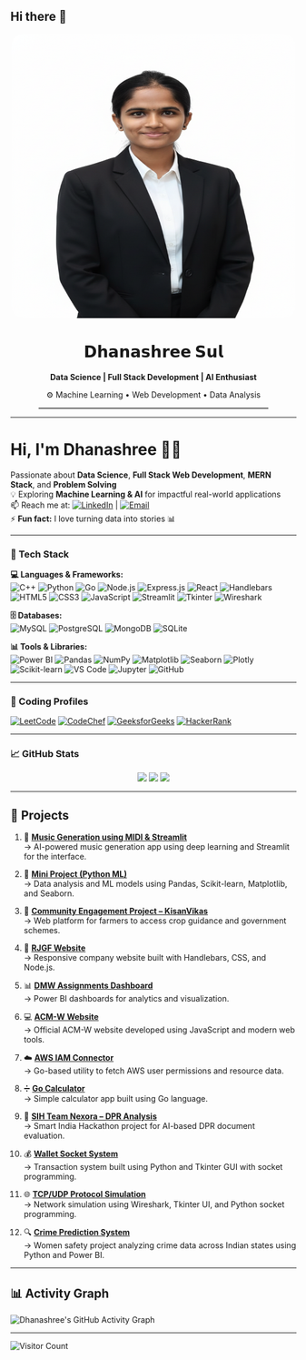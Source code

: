 ## Hi there 👋

<!-- Profile Banner -->
<p align="center">
  <img src="https://github.com/DhanashreeSSul/DhanashreeSSul/blob/main/Dhanashree.png" alt="Dhanashree Sul" width="500" height="500" style="border-radius: 20px;" />
</p>

<h1 align="center">𝗗𝗵𝗮𝗻𝗮𝘀𝗵𝗿𝗲𝗲 𝗦𝘂𝗹</h1>

<p align="center">
  <b>Data Science | Full Stack Development | AI Enthusiast</b>
</p>

<p align="center">
  ⚙️ Machine Learning • Web Development • Data Analysis
</p>

<hr style="border: 1px solid #ccc; width: 80%; margin: auto;" />


---

# Hi, I'm Dhanashree 👩‍💻  
Passionate about **Data Science**, **Full Stack Web Development**, **MERN Stack**, and **Problem Solving**  
💡 Exploring **Machine Learning & AI** for impactful real-world applications  
📫 Reach me at: [![LinkedIn](https://img.shields.io/badge/LinkedIn-Dhanashree_Sul-blue?logo=linkedin)](https://www.linkedin.com/in/dhanashree-sul-513546294/) | [![Email](https://img.shields.io/badge/Email-suldhanashree13%40gmail.com-red?logo=gmail)](mailto:suldhanashree13@gmail.com)  
⚡ **Fun fact:** I love turning data into stories 📊  

---

### 🚀 Tech Stack  

**💻 Languages & Frameworks:**  
![C++](https://img.shields.io/badge/C++-00599C?style=flat&logo=c%2B%2B&logoColor=white)
![Python](https://img.shields.io/badge/Python-3776AB?style=flat&logo=python&logoColor=white)
![Go](https://img.shields.io/badge/Go-00ADD8?style=flat&logo=go&logoColor=white)
![Node.js](https://img.shields.io/badge/Node.js-339933?style=flat&logo=node.js&logoColor=white)
![Express.js](https://img.shields.io/badge/Express.js-000000?style=flat&logo=express&logoColor=white)
![React](https://img.shields.io/badge/React-20232A?style=flat&logo=react&logoColor=61DAFB)
![Handlebars](https://img.shields.io/badge/Handlebars.js-f0772b?style=flat&logo=handlebarsdotjs&logoColor=white)
![HTML5](https://img.shields.io/badge/HTML5-E34F26?style=flat&logo=html5&logoColor=white)
![CSS3](https://img.shields.io/badge/CSS3-1572B6?style=flat&logo=css3&logoColor=white)
![JavaScript](https://img.shields.io/badge/JavaScript-F7DF1E?style=flat&logo=javascript&logoColor=black)
![Streamlit](https://img.shields.io/badge/Streamlit-FF4B4B?style=flat&logo=streamlit&logoColor=white)
![Tkinter](https://img.shields.io/badge/Tkinter-FFD43B?style=flat&logo=python&logoColor=black)
![Wireshark](https://img.shields.io/badge/Wireshark-1679A7?style=flat&logo=wireshark&logoColor=white)

**🗄️ Databases:**  
![MySQL](https://img.shields.io/badge/MySQL-4479A1?style=flat&logo=mysql&logoColor=white)
![PostgreSQL](https://img.shields.io/badge/PostgreSQL-336791?style=flat&logo=postgresql&logoColor=white)
![MongoDB](https://img.shields.io/badge/MongoDB-4ea94b?style=flat&logo=mongodb&logoColor=white)
![SQLite](https://img.shields.io/badge/SQLite-07405E?style=flat&logo=sqlite&logoColor=white)

**📊 Tools & Libraries:**  
![Power BI](https://img.shields.io/badge/Power%20BI-F2C811?style=flat&logo=power-bi&logoColor=black)
![Pandas](https://img.shields.io/badge/Pandas-150458?style=flat&logo=pandas&logoColor=white)
![NumPy](https://img.shields.io/badge/NumPy-013243?style=flat&logo=numpy&logoColor=white)
![Matplotlib](https://img.shields.io/badge/Matplotlib-008080?style=flat)
![Seaborn](https://img.shields.io/badge/Seaborn-4B77BE?style=flat)
![Plotly](https://img.shields.io/badge/Plotly-3F4F75?style=flat&logo=plotly&logoColor=white)
![Scikit-learn](https://img.shields.io/badge/Scikit--learn-F7931E?style=flat&logo=scikit-learn&logoColor=white)
![VS Code](https://img.shields.io/badge/VSCode-007ACC?style=flat&logo=visual-studio-code&logoColor=white)
![Jupyter](https://img.shields.io/badge/Jupyter-F37626?style=flat&logo=jupyter&logoColor=white)
![GitHub](https://img.shields.io/badge/GitHub-181717?style=flat&logo=github&logoColor=white)

---

### 🏅 Coding Profiles  
[![LeetCode](https://img.shields.io/badge/LeetCode-FFA116?style=flat&logo=leetcode&logoColor=white)](https://leetcode.com/u/Dhanashree__13/)
[![CodeChef](https://img.shields.io/badge/CodeChef-5B4638?style=flat&logo=codechef&logoColor=white)](https://www.codechef.com/users/dhanashree50)
[![GeeksforGeeks](https://img.shields.io/badge/GeeksforGeeks-0F9D58?style=flat&logo=geeksforgeeks&logoColor=white)](https://www.geeksforgeeks.org/user/suldhanags2z/)
[![HackerRank](https://img.shields.io/badge/HackerRank-2EC866?style=flat&logo=hackerrank&logoColor=white)](https://www.hackerrank.com/profile/suldhanashree13)

---

### 📈 GitHub Stats  

<p align="center">
  <img src="https://github-readme-stats.vercel.app/api?username=DhanashreeSSul&show_icons=true&theme=radical" height="150" />
  <img src="https://github-readme-streak-stats.herokuapp.com/?user=DhanashreeSSul&theme=radical" height="150" />
  <img src="https://github-readme-stats.vercel.app/api/top-langs/?username=DhanashreeSSul&layout=compact&theme=radical" height="150" />
</p>

---


## 💼 Projects  

1. 🎵 [**Music Generation using MIDI & Streamlit**](https://github.com/DhanashreeSSul/music-midi-streamlit)  
   → AI-powered music generation app using deep learning and Streamlit for the interface.

2. 🧠 [**Mini Project (Python ML)**](https://github.com/DhanashreeSSul/python-mini-project)  
   → Data analysis and ML models using Pandas, Scikit-learn, Matplotlib, and Seaborn.

3. 🌾 [**Community Engagement Project – KisanVikas**](https://github.com/DhanashreeSSul/community-engagement-project)  
   → Web platform for farmers to access crop guidance and government schemes.

4. 🏢 [**RJGF Website**](https://github.com/DhanashreeSSul/RJGF)  
   → Responsive company website built with Handlebars, CSS, and Node.js.

5. 📊 [**DMW Assignments Dashboard**](https://github.com/DhanashreeSSul/DMWAssignments)  
   → Power BI dashboards for analytics and visualization.

6. 💻 [**ACM-W Website**](https://github.com/DhanashreeSSul/ACM-W_Website)  
   → Official ACM-W website developed using JavaScript and modern web tools.

7. ☁️ [**AWS IAM Connector**](https://github.com/DhanashreeSSul/aws-iam-connector)  
   → Go-based utility to fetch AWS user permissions and resource data.

8. ➗ [**Go Calculator**](https://github.com/DhanashreeSSul/go-calculator)  
   → Simple calculator app built using Go language.

9. 🧾 [**SIH Team Nexora – DPR Analysis**](https://github.com/DhanashreeSSul/SIH_Team_Nexora_)  
   → Smart India Hackathon project for AI-based DPR document evaluation.

10. 💰 [**Wallet Socket System**](https://github.com/DhanashreeSSul/wallet-socket-system)  
    → Transaction system built using Python and Tkinter GUI with socket programming.

11. 🌐 [**TCP/UDP Protocol Simulation**](https://github.com/DhanashreeSSul/tcp-udp-protocol-simulation)  
    → Network simulation using Wireshark, Tkinter UI, and Python socket programming.

12. 🔍 [**Crime Prediction System**](https://github.com/DhanashreeSSul/Crime-Prediction)  
    → Women safety project analyzing crime data across Indian states using Python and Power BI.

---

## 📊 Activity Graph  

![Dhanashree's GitHub Activity Graph](https://github-readme-activity-graph.vercel.app/graph?username=DhanashreeSSul&theme=react-dark)

---

![Visitor Count](https://komarev.com/ghpvc/?username=DhanashreeSSul&color=blue)
